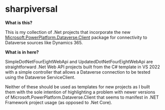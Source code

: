 # sharpiversal
<strong>What is this?</strong>

This is my collection of .Net projects that incorporate the new <a href="https://github.com/microsoft/PowerPlatform-DataverseServiceClient">Microsoft.PowerPlatform.Dataverse.Client</a> package for connectivity to Dataverse sources like Dynamics 365.


<strong>What is in here?</strong>

SimpleDotNetFourEightWebApi and UpdatedDotNetFourEightWebApi are straightforward .Net Web API projects built from the C# template in VS 2022 with a simple controller that allows a Dataverse connection to be tested using the Dataverse ServiceClient.

Neither of these should be used as templates for new projects as I built them with the sole intention of highlighting a problem with newer versions of Microsoft.PowerPlatform.Dataverse.Client that seems to manifest in .NET Framework project usage (as opposed to .Net Core).
